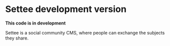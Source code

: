 Settee development version
================

**This code is in development**

Settee is a social community CMS, where people can exchange the subjects they share.

